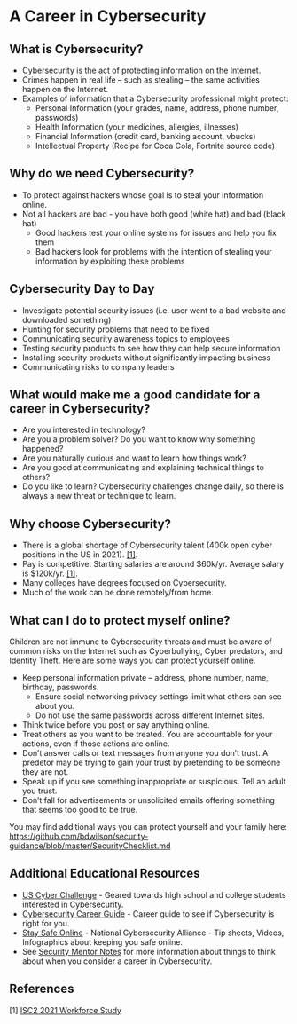 # A Career in Cybersecurity

## What is Cybersecurity?
* Cybersecurity is the act of protecting information on the Internet.
* Crimes happen in real life – such as stealing – the same activities happen on the Internet.  
* Examples of information that a Cybersecurity professional might protect:
   * Personal Information (your grades, name, address, phone number, passwords)
   * Health Information (your medicines, allergies, illnesses)
   * Financial Information (credit card, banking account, vbucks)
   * Intellectual Property (Recipe for Coca Cola, Fortnite source code)

## Why do we need Cybersecurity?
* To protect against hackers whose goal is to steal your information online.
* Not all hackers are bad - you have both good (white hat) and bad (black hat)
   * Good hackers test your online systems for issues and help you fix them
   * Bad hackers look for problems with the intention of stealing your information by exploiting these problems

## Cybersecurity Day to Day
* Investigate potential security issues (i.e. user went to a bad website and downloaded something)
* Hunting for security problems that need to be fixed
* Communicating security awareness topics to employees
* Testing security products to see how they can help secure information
* Installing security products without significantly impacting business
* Communicating risks to company leaders

## What would make me a good candidate for a career in Cybersecurity?
* Are you interested in technology? 
* Are you a problem solver?  Do you want to know why something happened?
* Are you naturally curious and want to learn how things work?
* Are you good at communicating and explaining technical things to others?
* Do you like to learn? Cybersecurity challenges change daily, so there is always a new threat or technique to learn. 

## Why choose Cybersecurity?
* There is a global shortage of Cybersecurity talent (400k open cyber positions in the US in 2021). [[1]](#1).
* Pay is competitive. Starting salaries are around $60k/yr. Average salary is $120k/yr. [[1]](#1).
* Many colleges have degrees focused on Cybersecurity.
* Much of the work can be done remotely/from home.

## What can I do to protect myself online?
Children are not immune to Cybersecurity threats and must be aware of common risks on the Internet such as Cyberbullying, Cyber predators, and Identity Theft.  Here are some ways you can protect yourself online. 
* Keep personal information private – address, phone number, name, birthday, passwords.
   * Ensure social networking privacy settings limit what others can see about you.
   * Do not use the same passwords across different Internet sites.
* Think twice before you post or say anything online. 
* Treat others as you want to be treated. You are accountable for your actions, even if those actions are online. 
* Don’t answer calls or text messages from anyone you don’t trust. A predetor may be trying to gain your trust by pretending to be someone they are not. 
* Speak up if you see something inappropriate or suspicious. Tell an adult you trust. 
* Don’t fall for advertisements or unsolicited emails offering something that seems too good to be true. 

You may find additional ways you can protect yourself and your family here: https://github.com/bdwilson/security-guidance/blob/master/SecurityChecklist.md

## Additional Educational Resources 
* [US Cyber Challenge](https://www.uscyberchallenge.org/) - Geared towards high school and college students interested in Cybersecurity. 
* [Cybersecurity Career Guide](https://cybersecurityguide.org/careers/) - Career guide to see if Cybersecurity is right for you. 
* [Stay Safe Online](https://staysafeonline.org/) - National Cybersecurity Alliance - Tip sheets, Videos, Infographics about keeping you safe online.
* See [Security Mentor Notes](SecurityMentorNotes.md) for more information about things to think about when you consider a career in Cybersecurity.



## References
<a id="1">[1]</a> [ISC2 2021 Workforce Study](https://www.isc2.org/-/media/ISC2/Research/2021/ISC2-Cybersecurity-Workforce-Study-2021.ashx)

